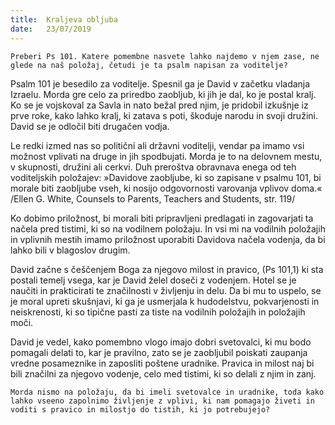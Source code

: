 ```yaml
---
title:  Kraljeva obljuba
date:   23/07/2019
---
```


`Preberi Ps 101. Katere pomembne nasvete lahko najdemo v njem zase, ne glede na naš položaj, četudi je ta psalm napisan za voditelje?`

Psalm 101 je besedilo za voditelje. Spesnil ga je David v začetku vladanja Izraelu. Morda gre celo za priredbo zaobljub, ki jih je dal, ko je postal kralj. Ko se je vojskoval za Savla in nato bežal pred njim, je pridobil izkušnje iz prve roke, kako lahko kralj, ki zatava s poti, škoduje narodu in svoji družini. David se je odločil biti drugačen vodja.

Le redki izmed nas so politični ali državni voditelji, vendar pa imamo vsi možnost vplivati na druge in jih spodbujati. Morda je to na delovnem mestu, v skupnosti, družini ali cerkvi. Duh preroštva obravnava enega od teh voditeljskih položajev: »Davidove zaobljube, ki so zapisane v psalmu 101, bi morale biti zaobljube vseh, ki nosijo odgovornosti varovanja vplivov doma.« /Ellen G. White, Counsels to Parents, Teachers and Students, str. 119/

Ko dobimo priložnost, bi morali biti pripravljeni predlagati in zagovarjati ta načela pred tistimi, ki so na vodilnem položaju. In vsi mi na vodilnih položajih in vplivnih mestih imamo priložnost uporabiti Davidova načela vodenja, da bi lahko bili v blagoslov drugim.

David začne s češčenjem Boga za njegovo milost in pravico, (Ps 101,1) ki sta postali temelj vsega, kar je David želel doseči z vodenjem. Hotel se je naučiti in prakticirati te značilnosti v življenju in delu. Da bi mu to uspelo, se je moral upreti skušnjavi, ki ga je usmerjala k hudodelstvu, pokvarjenosti in neiskrenosti, ki so tipične pasti za tiste na vodilnih položajih in položajih moči.

David je vedel, kako pomembno vlogo imajo dobri svetovalci, ki mu bodo pomagali delati to, kar je pravilno, zato se je zaobljubil poiskati zaupanja vredne posameznike in zaposliti poštene uradnike. Pravica in milost naj bi bili značilni za njegovo vodenje, celo med tistimi, ki so delali z njim in zanj.

`Morda nismo na položaju, da bi imeli svetovalce in uradnike, toda kako lahko vseeno zapolnimo življenje z vplivi, ki nam pomagajo živeti in voditi s pravico in milostjo do tistih, ki jo potrebujejo?`
